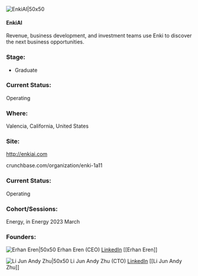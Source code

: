 

![EnkiAI|50x50](http://apimg.techstars.com/sf/accounts/logo/Logo_aae6405c7f1d4408c1deedcd5.png)

#### EnkiAI
Revenue, business development, and investment teams use Enki to discover the next business opportunities.

### Stage: 
 - Graduate 

### Current Status: 
Operating

### Where:
Valencia, California, United States

### Site:
http://enkiai.com



crunchbase.com/organization/enki-1a11

### Current Status: 
Operating

### Cohort/Sessions: 
Energy, in Energy 2023 March

### Founders: 

![Erhan Eren|50x50](https://apimg.techstars.com/connect/images/image_files/6061d63da6bd3800072f0636/original/Erhan_Eren_%283%29.jpg) Erhan Eren (CEO) [LinkedIn](https://linkedin.com/in/erhaneren) [[Erhan Eren]]

![Li Jun Andy Zhu|50x50]() Li Jun Andy Zhu (CTO) [LinkedIn](https://linkedin.com/in/anzhu) [[Li Jun Andy Zhu]]


